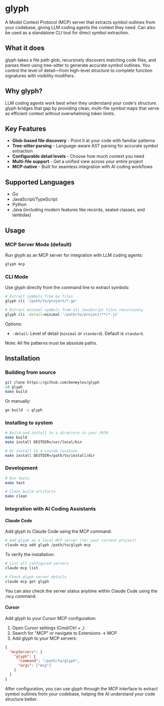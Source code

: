 # glyph

A Model Context Protocol (MCP) server that extracts symbol outlines from your codebase, giving LLM coding agents the context they need. Can also be used as a standalone CLI tool for direct symbol extraction.

## What it does

glyph takes a file path glob, recursively discovers matching code files, and parses them using tree-sitter to generate accurate symbol outlines. You control the level of detail—from high-level structure to complete function signatures with visibility modifiers.

## Why glyph?

LLM coding agents work best when they understand your code's structure. glyph bridges that gap by providing clean, multi-file symbol maps that serve as efficient context without overwhelming token limits.

## Key Features

- **Glob-based file discovery** - Point it at your code with familiar patterns
- **Tree-sitter parsing** - Language-aware AST parsing for accurate symbol extraction
- **Configurable detail levels** - Choose how much context you need
- **Multi-file support** - Get a unified view across your entire project
- **MCP-native** - Built for seamless integration with AI coding workflows

## Supported Languages

- Go
- JavaScript/TypeScript
- Python
- Java (including modern features like records, sealed classes, and lambdas)

## Usage

### MCP Server Mode (default)

Run glyph as an MCP server for integration with LLM coding agents:

```bash
glyph mcp
```

### CLI Mode

Use glyph directly from the command line to extract symbols:

```bash
# Extract symbols from Go files
glyph cli '/path/to/project/*.go'

# Extract minimal symbols from all JavaScript files recursively
glyph cli -detail=minimal '/path/to/project/**/*.js'
```

Options:
- `-detail`: Level of detail (`minimal` or `standard`). Default is `standard`.

Note: All file patterns must be absolute paths.

## Installation

### Building from source

```bash
git clone https://github.com/benmyles/glyph
cd glyph
make build
```

Or manually:
```bash
go build -o glyph
```

### Installing to system

```bash
# Build and install to a directory in your PATH
make build
make install DESTDIR=/usr/local/bin

# Or install to a custom location
make install DESTDIR=/path/to/install/dir
```

### Development

```bash
# Run tests
make test

# Clean build artifacts
make clean
```

### Integration with AI Coding Assistants

#### Claude Code

Add glyph to Claude Code using the MCP command:

```bash
# Add glyph as a local MCP server (for your current project)
claude mcp add glyph /path/to/glyph mcp
```

To verify the installation:
```bash
# List all configured servers
claude mcp list

# Check glyph server details
claude mcp get glyph
```

You can also check the server status anytime within Claude Code using the `/mcp` command.

#### Cursor

Add glyph to your Cursor MCP configuration:

1. Open Cursor settings (Cmd/Ctrl + ,)
2. Search for "MCP" or navigate to Extensions → MCP
3. Add glyph to your MCP servers:

```json
{
  "mcpServers": {
    "glyph": {
      "command": "/path/to/glyph",
      "args": ["mcp"]
    }
  }
}
```

After configuration, you can use glyph through the MCP interface to extract symbol outlines from your codebase, helping the AI understand your code structure better.
